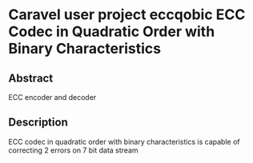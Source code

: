 <!---
# SPDX-FileCopyrightText: 2023 Efabless Corporation
#
# Licensed under the Apache License, Version 2.0 (the "License");
# you may not use this file except in compliance with the License.
# You may obtain a copy of the License at
#
#      http://www.apache.org/licenses/LICENSE-2.0
#
# Unless required by applicable law or agreed to in writing, software
# distributed under the License is distributed on an "AS IS" BASIS,
# WITHOUT WARRANTIES OR CONDITIONS OF ANY KIND, either express or implied.
# See the License for the specific language governing permissions and
# limitations under the License.
#
# SPDX-License-Identifier: Apache-2.0
-->

# Caravel user project eccqobic ECC Codec in Quadratic Order with Binary Characteristics

## Abstract

ECC encoder and decoder

## Description

ECC codec in quadratic order with binary characteristics is capable of correcting 2 errors on 7 bit data stream
